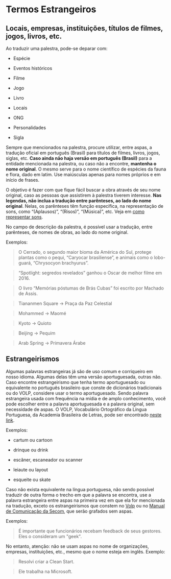 # Termos Estrangeiros

## Locais, empresas, instituições, títulos de filmes, jogos, livros, etc.
 
Ao traduzir uma palestra, pode-se deparar com:

- Espécie

- Eventos históricos

- Filme

- Jogo

- Livro

- Locais

- ONG

- Personalidades

- Sigla

Sempre que mencionados na palestra, procure utilizar, entre aspas, a tradução oficial em português (Brasil) para títulos de filmes, livros, jogos, siglas, etc. **Caso ainda não haja versão em português (Brasil)** para a entidade mencionada na palestra, ou caso não a encontre, **mantenha o nome original**. O mesmo serve para o nome científico de espécies da fauna e flora, dado em latim. Use maiúsculas apenas para nomes próprios e em início de frases.

O objetivo é fazer com que fique fácil buscar a obra através de seu nome original, caso as pessoas que assistirem à palestra tiverem interesse. **Nas legendas, não inclua a tradução entre parênteses, ao lado do nome original**. Nelas, os parênteses têm função específica, na representação de sons, como “(Aplausos)”, “(Risos)”, “(Música)”, etc. Veja em [como representar sons][te1].

No campo de descrição da palestra, é possível usar a tradução, entre parênteses, de nomes de obras, ao lado do nome original.

Exemplos:

> O Cerrado, o segundo maior bioma da América do Sul, protege plantas como o pequi, “Caryocar brasiliense”, e animais como o lobo-guará, “Chrysocyon brachyurus”.

> “Spotlight: segredos revelados” ganhou o Oscar de melhor filme em 2016.

> O livro “Memórias póstumas de Brás Cubas” foi escrito por Machado de Assis.

> Tiananmen Square -> Praça da Paz Celestial

> Mohammed -> Maomé

> Kyoto → Quioto

> Beijing → Pequim

> Arab Spring → Primavera Árabe

## Estrangeirismos

Algumas palavras estrangeiras já são de uso comum e corriqueiro em nosso idioma. Algumas delas têm uma versão aportuguesada, outras não. Caso encontre estrangeirismo que tenha termo aportuguesado ou equivalente no português brasileiro que conste de dicionários tradicionais ou do VOLP, considere usar o termo aportuguesado. Sendo palavra estrangeira usada com frequência na mídia e de amplo conhecimento, você pode escolher entre a palavra aportuguesada e a palavra original, sem necessidade de aspas. O VOLP, Vocabulário Ortográfico da Língua Portuguesa, da Academia Brasileira de Letras, pode ser encontrado [neste link][te2]. 

Exemplos:

- cartum ou cartoon

- drinque ou drink

- escâner, escaneador ou scanner

- leiaute ou layout

- esqueite ou skate

Caso não exista equivalente na língua portuguesa, não sendo possível traduzir de outra forma o trecho em que a palavra se encontra, use a palavra estrangeira entre aspas na primeira vez em que ela for mencionada na tradução, exceto os estrangeirismos que constem no [Volp][te2] ou no [Manual de Comunicação da Secom][te3], que serão grafados sem aspas.

Exemplos:

> É importante que funcionários recebam feedback de seus gestores.
> Eles o consideram um "geek".

No entanto, atenção: não se usam aspas no nome de organizações, empresas, instituições, etc., mesmo que o nome esteja em inglês. Exemplo:

> Resolvi criar a Clean Start.

> Ele trabalha na Microsoft.

[te1]: index.md
[te2]: http://www.academia.org.br/abl/cgi/cgilua.exe/sys/start.htm?sid=2
[te3]: http://www12.senado.gov.br/manualdecomunicacao/redacao-e-estilo/estilo/estrangeirismos-grafados-sem-italico
